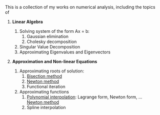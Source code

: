 This is a collection of my works on numerical analysis, including the topics of

1. __Linear Algebra__
    1. Solving system of the form Ax = b:
        1. Gaussian elimination
        2. Cholesky decomposition
    2. Singular Value Decomposition
    3. Approximating Eigenvalues and Eigenvectors

2. __Approximation and Non-linear Equations__
    1. Approximating roots of solution:
        1. [Bisection method](https://github.com/thn003/optimization_num_analysis/blob/master/Numerical%20Analysis/Bisection%20Algorithm.ipynb)
        2. [Newton method](https://github.com/thn003/optimization_num_analysis/blob/master/Numerical%20Analysis/Newton%20Method%20-%20Implicit%20function.ipynb)
        3. Functional iteration
    2. Approximating functions
        1. [Polynomial interpolation](https://github.com/thn003/optimization_num_analysis/blob/master/Numerical%20Analysis/Interpolating%20Polynomials%20-%20Newton%20form.ipynb): Lagrange form, Newton form, ...
        [Newton method](https://github.com/thn003/optimization_num_analysis/blob/master/Numerical%20Analysis/Newton%20Method%20-%20Implicit%20function.ipynb)
        2. Spline interpolation
        
